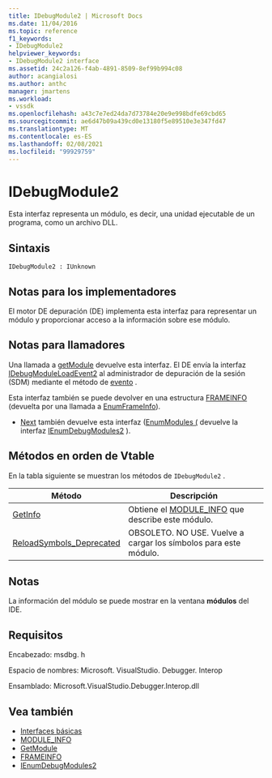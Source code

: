 ```yaml
---
title: IDebugModule2 | Microsoft Docs
ms.date: 11/04/2016
ms.topic: reference
f1_keywords:
- IDebugModule2
helpviewer_keywords:
- IDebugModule2 interface
ms.assetid: 24c2a126-f4ab-4891-8509-8ef99b994c08
author: acangialosi
ms.author: anthc
manager: jmartens
ms.workload:
- vssdk
ms.openlocfilehash: a43c7e7ed24da7d73784e20e9e998bdfe69cbd65
ms.sourcegitcommit: ae6d47b09a439cd0e13180f5e89510e3e347fd47
ms.translationtype: MT
ms.contentlocale: es-ES
ms.lasthandoff: 02/08/2021
ms.locfileid: "99929759"
---
```

# <a name="idebugmodule2"></a>IDebugModule2
Esta interfaz representa un módulo, es decir, una unidad ejecutable de un programa, como un archivo DLL.

## <a name="syntax"></a>Sintaxis

```
IDebugModule2 : IUnknown
```

## <a name="notes-for-implementers"></a>Notas para los implementadores
 El motor DE depuración (DE) implementa esta interfaz para representar un módulo y proporcionar acceso a la información sobre ese módulo.

## <a name="notes-for-callers"></a>Notas para llamadores
 Una llamada a [getModule](../../../extensibility/debugger/reference/idebugmoduleloadevent2-getmodule.md) devuelve esta interfaz. El DE envía la interfaz [IDebugModuleLoadEvent2](../../../extensibility/debugger/reference/idebugmoduleloadevent2.md) al administrador de depuración de la sesión (SDM) mediante el método de [evento](../../../extensibility/debugger/reference/idebugeventcallback2-event.md) .

 Esta interfaz también se puede devolver en una estructura [FRAMEINFO](../../../extensibility/debugger/reference/frameinfo.md) (devuelta por una llamada a [EnumFrameInfo](../../../extensibility/debugger/reference/idebugthread2-enumframeinfo.md)).

- [Next](../../../extensibility/debugger/reference/ienumdebugmodules2-next.md) también devuelve esta interfaz ([EnumModules (](../../../extensibility/debugger/reference/idebugprogram2-enummodules.md) devuelve la interfaz [IEnumDebugModules2](../../../extensibility/debugger/reference/ienumdebugmodules2.md) ).

## <a name="methods-in-vtable-order"></a>Métodos en orden de Vtable
 En la tabla siguiente se muestran los métodos de `IDebugModule2` .

|Método|Descripción|
|------------|-----------------|
|[GetInfo](../../../extensibility/debugger/reference/idebugmodule2-getinfo.md)|Obtiene el [MODULE_INFO](../../../extensibility/debugger/reference/module-info.md) que describe este módulo.|
|[ReloadSymbols_Deprecated](../../../extensibility/debugger/reference/idebugmodule2-reloadsymbols-deprecated.md)|OBSOLETO. NO USE. Vuelve a cargar los símbolos para este módulo.|

## <a name="remarks"></a>Notas
 La información del módulo se puede mostrar en la ventana **módulos** del IDE.

## <a name="requirements"></a>Requisitos
 Encabezado: msdbg. h

 Espacio de nombres: Microsoft. VisualStudio. Debugger. Interop

 Ensamblado: Microsoft.VisualStudio.Debugger.Interop.dll

## <a name="see-also"></a>Vea también
- [Interfaces básicas](../../../extensibility/debugger/reference/core-interfaces.md)
- [MODULE_INFO](../../../extensibility/debugger/reference/module-info.md)
- [GetModule](../../../extensibility/debugger/reference/idebugmoduleloadevent2-getmodule.md)
- [FRAMEINFO](../../../extensibility/debugger/reference/frameinfo.md)
- [IEnumDebugModules2](../../../extensibility/debugger/reference/ienumdebugmodules2.md)
